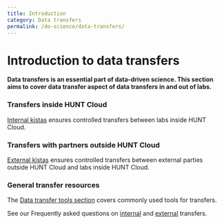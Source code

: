```yaml
---
title: Introduction
category: Data transfers
permalink: /do-science/data-transfers/
---
```


# Introduction to data transfers

**Data transfers is an essential part of data-driven science. This section aims to cover data transfer aspect of data transfers in and out of labs.**

### Transfers inside HUNT Cloud 

[Internal kistas](/do-science/transfers/internal-kista.md) ensures controlled transfers between labs inside HUNT Cloud.

### Transfers with partners outside HUNT Cloud

[External kistas](/do-science/transfers/external-kista.md) ensures controlled transfers between external parties outside HUNT Cloud and labs inside HUNT Cloud.

### General transfer resources

The [Data transfer tools section](/do-science/tools/) covers commonly used tools for transfers.

See our Frequently asked questions on [internal](/do-science/faq/internal-transfer) and [external](/do-science/faq/external-transfer) transfers.
